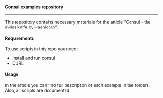 #### Consul examples repository  

---

This repository contains necessary materials for the article "Consul - the swiss knife by Hashicorp".


#### Requirements

To use scripts in this repo you need:

- Install and run consul
- CURL

#### Usage

In the article you can find full description of each example in the folders. Also, all scripts are documented.
